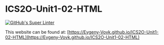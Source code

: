 # ICS2O-Unit1-02-HTML

[![GitHub's Super Linter](https://github.com/Evgeny-Vovk/ICS2O-Unit1-02-HTML/workflows/GitHub's%20Super%20Linter/badge.svg)](https://github.com/Evgeny-Vovk/ICS2O-Unit1-02-HTML/actions)

This website can be found at: [https://Evgeny-Vovk.github.io/ICS2O-Unit1-02-HTML](https://Evgeny-Vovk.github.io/ICS2O-Unit1-02-HTML)
